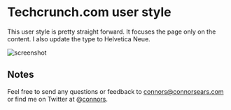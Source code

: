 # Techcrunch.com user style

This user style is pretty straight forward. It focuses the page only on the content. I also update the type to Helvetica Neue.

<img src="https://raw.github.com/connors/techcrunch-user-style/master/screenshot.png" alt="screenshot" />

## Notes
Feel free to send any questions or feedback to [connors@connorsears.com][1] or find me on Twitter at @[connors][2].


[1]: mailto:connors@connorsears.com         "Email Connor"
[2]: http://twitter.com/connors             "Connor Sears on Twitter"